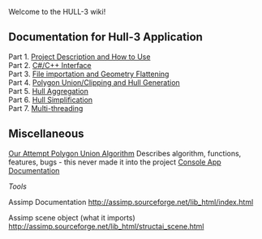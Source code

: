 Welcome to the HULL-3 wiki!

## Documentation for Hull-3 Application
Part 1. [Project Description and How to Use](./Description-and-How-To-Use.md)\
Part 2. [C#/C++ Interface](./CPlusPlus-Interface.md)\
Part 3. [File importation and Geometry Flattening](./File-Importation-And-Flattening.md)\
Part 4. [Polygon Union/Clipping and Hull Generation](./Polygon-Union-With-Clipper.md)\
Part 5. [Hull Aggregation](./Aggregation-Documentation.md)\
Part 6. [Hull Simplification](./Hull-Simplification.md)\
Part 7. [Multi-threading](./Multithreading.md)

## Miscellaneous
[Our Attempt Polygon Union Algorithm]() Describes algorithm, functions, features, bugs - this never made it into the project
[Console App Documentation](./Console-Application.md)


*Tools*


Assimp Documentation
http://assimp.sourceforge.net/lib_html/index.html

Assimp scene object (what it imports)
http://assimp.sourceforge.net/lib_html/structai_scene.html
